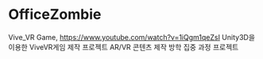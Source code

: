 # OfficeZombie
Vive_VR Game, https://www.youtube.com/watch?v=1iQgm1qeZsI
Unity3D을 이용한 ViveVR게임 제작 프로젝트
AR/VR 콘텐츠 제작 방학 집중 과정 프로젝트
